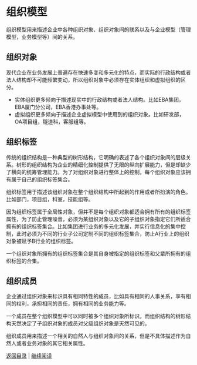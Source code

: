 # 组织模型 #


组织模型用来描述企业中各种组织对象、组织对象间的联系以及与企业模型（管理模型，业务模型等）间的关系。

## 组织对象 ##

现代企业在业务发展上普遍存在快速多变和多元化的特点，而实际的行政结构或者法人结构却不可能频繁变动，所以组织对象中必须存在实体组织和虚拟组织的区分。


- 实体组织更多倾向于描述现实中的行政结构或者法人结构。比如EBA集团，EBA厦门分公司，EBA香港办事处等。
- 虚拟组织更多倾向于描述企业虚拟模型中使用到的组织对象。比如研发部，OA项目组，隧道科，客服组等。


## 组织标签 ##

传统的组织结构是一种典型的树形结构，它明确的表述了各个组织对象间的层级关系。树形的组织结构为企业的精细化控制提供了无限的纵向扩展能力，但是却缺少了横向的统筹管理能力。为了对组织对象进行整体上的控制，每个组织对象应该拥有属于自己的组织标签集合。

组织标签用于描述该组织对象在整个组织结构中所起到的作用或者所扮演的角色。比如部门，项目组，科室，技能组等。

因为组织标签属于全局性对象，但并不是每个组织对象都适合拥有所有的组织标签属性，为了防止管理噪音，必须为某组织对象以及它的子组织对象指定它们所适合拥有的组织标签集合。比如集团进行业务的多元化发展，并实行信息化的集中控制，此时必须为不同的行业子公司定制不同的组织标签集合，防止A行业上的组织对象被赋予B行业的组织标签。

一个组织对象所拥有的组织标签集合是其自身被指定的组织标签和父辈所拥有的组织标签的合集。


## 组织成员 ##

企业通过组织对象来标识具有相同特性的成员，比如具有相同的人事关系，享有相同的权利，承担相同的责任，拥有相同的业务能力等。

一个成员在整个组织模型中可以同时被多个组织对象所标识。而组织结构的树形结构天然决定了子组织对象的成员对父级组织对象是天然可见的。

组织成员用来描述一个相关的自然人与组织对象间的关系，但是不具体描述作为自然人或者业务对象的其它相关属性。



[返回目录](../toc.md) | [继续阅读](02.0.md)
